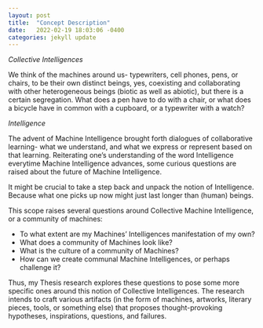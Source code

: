 ```yaml
---
layout: post
title:  "Concept Description"
date:   2022-02-19 18:03:06 -0400
categories: jekyll update
---
```


_Collective Intelligences_

We think of the machines around us- typewriters, cell phones, pens, or chairs, to be their own distinct beings, yes, coexisting and collaborating with other heterogeneous beings (biotic as well as abiotic), but there is a certain segregation. What does a pen have to do with a chair, or what does a bicycle have in common with a cupboard, or a typewriter with a watch? 

_Intelligence_

The advent of Machine Intelligence brought forth dialogues of collaborative learning- what we understand, and what we express or represent based on that learning. Reiterating one’s understanding of the word Intelligence everytime Machine Intelligence advances, some curious questions are raised about the future of Machine Intelligence. 

It might be crucial to take a step back and unpack the notion of Intelligence. Because what one picks up now might just last longer than (human) beings. 

This scope raises several questions around Collective Machine Intelligence, or a community of machines:
- To what extent are my Machines’ Intelligences manifestation of my own?
- What does a community of Machines look like?
- What is the culture of a community of Machines?
- How can we create communal Machine Intelligences, or perhaps challenge it?

Thus, my Thesis research explores these questions to pose some more specific ones around this notion of Collective Intelligences. The research intends to craft various artifacts (in the form of machines, artworks, literary pieces, tools, or something else) that proposes thought-provoking hypotheses, inspirations, questions, and failures. 




